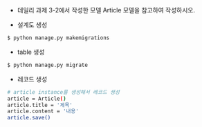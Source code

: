 -  데일리 과제 3-2에서 작성한 모델 Article 모델을 참고하여 작성하시오.

-  설계도 생성
```bash
$ python manage.py makemigrations
```

- table 생성
```bash
$ python manage.py migrate
```

- 레코드 생성
```bash
# article instance를 생성해서 레코드 생성
article = Article()
article.title = '제목'
article.content = '내용'
article.save()
```